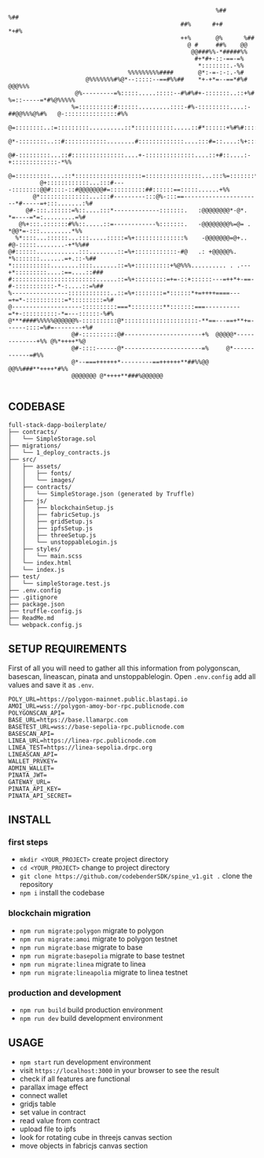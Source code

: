 ```
                                                           %##      %##                                
                                                 ##%      #+#      *+#%                                
                                                 ++%       @%      %##                                 
                                                   @ #     ##%    @@                                   
                                                    @@###%%-*#####%%                                   
                                                     #+*#+-::-==-=%                                    
                                                      *::::::::.-%%                                    
                                  %%%%%%%%%####       @*:-=-:-:.-%#                                    
                      @%%%%%%%#%@*--:::::--==#%%##    *+-+*=--==*#%#                 @@@%%%            
                   @%---------=%:::::.....:::::--#%#%#+-:::::::..::+%#              %=::-----=*#%@%%%%%
                  %=::::::::::#::::::.........::::-#%-:::::::::....:-##@@%%%@%#%   @-:::::::::::::::#%%
                @=::::::::..:=:::::::::..........::*:::::::::::.....::#*::::::+%#%#:::::::::::::::=#%# 
              @*-::::::::..::#::::::::::::........#:::::::::::::....:::#=::....:%+:::::::::::::::+%%   
            @#-:::::::::...::#:::::::::::::::....+-::::::::::::::....::+#::....:-+:::::::::::::-*%%    
           @=::::::::::....::*:::::::::::::::::::=::::::::::::::::...:::%=:::::::*:::::::::...:%#      
         @+::::::::::::...:::#----::::::::@@#::::-::#@@@@@@@#=::::::::::##::::::==:::::......+%%       
       @*::::::::::::::...:::#---------:::@%-:::==----------------------*#-----=+:::.......:%#         
     @#-:::.::::::=%::....:::*-------------:::::::.   :@@@@@@@@*-@*.   *=----=*=:.........=%#          
   @%+:::.:::::::#%%::.....::=------------%:::::::.   -@@@@@@@@%=@= .  *@@*=-:::.........*%%           
  %*::::...::::::...:::.....:::::=%+::::::::::::::%    -@@@@@@@=@+..   #@-:::::........-+*%%##         
@#::::::............:::........::=%+::::::::::::-#@   .: +@@@@@%.     *%:::::::.......=+.::-%##        
*:::::::::::........::::.......::=%+::::::::::+%@%%%.......... . .---+*:::::::::....:==....::###       
#::::::::::::::::::::::::......::=%+:::::::::=+=-::+::::::---=++*+-==-#-:::::::::::-*-:....::=%##      
%----------------::::::::::::..::=%+::::::::=*::::::*+=++++====---=+=*-:::::::::::=*:::::::::=%#       
@--------------------::::::::::===*:::::::::**:::::::===----------=*+-::::::::::-*=---::::::-%#%       
@***####%%%%%@@@@@@%-::::::::::@*:::::::::::::::::::::-**==---==+**+=------::::=%#=--------+%#         
                  @#-::::::::::@#----------------------+%  @@@@@*-------------+%% @%*++++*%@           
                  @#-::::------@*----------------------=%     @*------------=#%%                       
                  @*--===++++++*---------==++++++**##%%@@     @@%%###**++++*#%%                        
                  @@@@@@@ @*++++**###%@@@@@@                                                           
                                                                        
```

## CODEBASE

```
full-stack-dapp-boilerplate/
├── contracts/
│   └── SimpleStorage.sol
├── migrations/
│   └── 1_deploy_contracts.js
├── src/
│   ├── assets/
│   │   ├── fonts/
│   │   └── images/
│   ├── contracts/
│   │   └── SimpleStorage.json (generated by Truffle)
│   ├── js/
│   │   ├── blockchainSetup.js
│   │   ├── fabricSetup.js
│   │   ├── gridSetup.js
│   │   ├── ipfsSetup.js
│   │   ├── threeSetup.js
│   │   └── unstoppableLogin.js
│   ├── styles/
│   │   └── main.scss
│   └── index.html
│   └── index.js
├── test/
│   └── simpleStorage.test.js
├── .env.config
├── .gitignore
├── package.json
├── truffle-config.js
├── ReadMe.md
└── webpack.config.js
```

## SETUP REQUIREMENTS

First of all you will need to gather all this information from polygonscan, basescan, lineascan, pinata and unstoppablelogin. Open `.env.config` add all values and save it as `.env`.

```
POLY_URL=https://polygon-mainnet.public.blastapi.io
AMOI_URL=wss://polygon-amoy-bor-rpc.publicnode.com
POLYGONSCAN_API=
BASE_URL=https://base.llamarpc.com
BASETEST_URL=wss://base-sepolia-rpc.publicnode.com
BASESCAN_API=
LINEA_URL=https://linea-rpc.publicnode.com
LINEA_TEST=https://linea-sepolia.drpc.org
LINEASCAN_API=
WALLET_PRVKEY=
ADMIN_WALLET=
PINATA_JWT=
GATEWAY_URL=
PINATA_API_KEY=
PINATA_API_SECRET=
```

## INSTALL

### first steps

- `mkdir <YOUR_PROJECT>` create project directory
- `cd <YOUR_PROJECT>` change to project directory
- `git clone https://github.com/codebenderSDK/spine_v1.git .` clone the repository
- `npm i` install the codebase

### blockchain migration

- `npm run migrate:polygon` migrate to polygon
- `npm run migrate:amoi` migrate to polygon testnet
- `npm run migrate:base` migrate to base
- `npm run migrate:basepolia` migrate to base testnet
- `npm run migrate:linea` migrate to linea
- `npm run migrate:lineapolia` migrate to linea testnet

### production and development

- `npm run build` build production environment
- `npm run dev` build development environment

## USAGE

- `npm start` run development environment
- visit `https://localhost:3000` in your browser to see the result
- check if all features are functional
- parallax image effect
- connect wallet
- gridjs table
- set value in contract
- read value from contract
- upload file to ipfs
- look for rotating cube in threejs canvas section
- move objects in fabricjs canvas section

##
